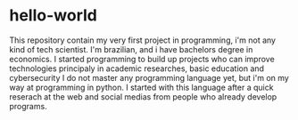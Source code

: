 # hello-world
This repository contain my very first project in programming, i'm not any kind of tech scientist. I'm brazilian, and i have bachelors degree in economics. I started programming to build up projects who can improve technologies principaly in academic researches, basic education and cybersecurity
I do not master any programming language yet, but i'm on my way at programming in python. I started with this language after a quick reserach at the web and social medias from people who already develop programs. 
